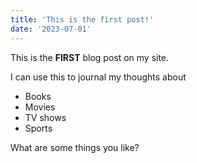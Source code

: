 ```yaml
---
title: 'This is the first post!'
date: '2023-07-01'
---
```


This is the **FIRST** blog post on my site.

I can use this to journal my thoughts about
- Books 
- Movies
- TV shows
- Sports

What are some things you like?
